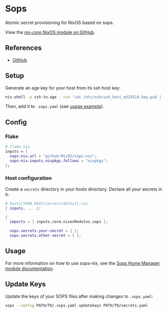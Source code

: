 # Sops

Atomic secret provisioning for NixOS based on sops.

View the [*nix-core* NixOS module on GitHub](https://github.com/sid115/nix-core/tree/master/modules/nixos/sops).

## References

- [GitHub](https://github.com/Mic92/sops-nix)

## Setup

Generate an age key for your host from its ssh host key:

```bash
nix-shell -p ssh-to-age --run 'cat /etc/ssh/ssh_host_ed25519_key.pub | ssh-to-age'
```

Then, add it to `.sops.yaml` (see [usage example](https://github.com/Mic92/sops-nix?tab=readme-ov-file#usage-example)).

## Config

### Flake

```nix
# flake.nix
inputs = {
  sops-nix.url = "github:Mic92/sops-nix";
  sops-nix.inputs.nixpkgs.follows = "nixpkgs";
};
```

### Host configuration

Create a `secrets` directory in your hosts directory. Declare all your secrets in it:

```nix
# hosts/YOUR_HOST/secrets/default.nix
{ inputs, ... }:

{
  imports = [ inputs.core.nixosModules.sops ];

  sops.secrets.your-secret = { };
  sops.secrets.other-secret = { };
```

## Usage

For more information on how to use sops-nix, see the [Sops Home Manager module documentation](../home/sops.md).

## Update Keys

Update the keys of your SOPS files after making changes to `.sops.yaml`:

```bash
sops --config PATH/TO/.sops.yaml updatekeys PATH/TO/secrets.yaml
```
